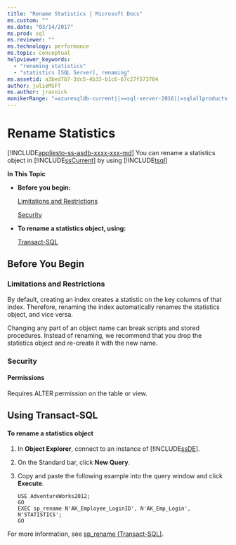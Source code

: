 ```yaml
---
title: "Rename Statistics | Microsoft Docs"
ms.custom: ""
ms.date: "03/14/2017"
ms.prod: sql
ms.reviewer: ""
ms.technology: performance
ms.topic: conceptual
helpviewer_keywords: 
  - "renaming statistics"
  - "statistics [SQL Server], renaming"
ms.assetid: a3bed7b7-3dc5-4b33-b1c6-67c27f573764
author: julieMSFT
ms.author: jrasnick
monikerRange: "=azuresqldb-current||>=sql-server-2016||=sqlallproducts-allversions||>=sql-server-linux-2017||=azuresqldb-mi-current"
---
```

# Rename Statistics
[!INCLUDE[appliesto-ss-asdb-xxxx-xxx-md](../../includes/appliesto-ss-asdb-xxxx-xxx-md.md)]
  You can rename a statistics object in [!INCLUDE[ssCurrent](../../includes/sscurrent-md.md)] by using [!INCLUDE[tsql](../../includes/tsql-md.md)]  
  
 **In This Topic**  
  
-   **Before you begin:**  
  
     [Limitations and Restrictions](#Restrictions)  
  
     [Security](#Security)  
  
-   **To rename a statistics object, using:**  
  
     [Transact-SQL](#TsqlProcedure)  
  
##  <a name="BeforeYouBegin"></a> Before You Begin  
  
###  <a name="Restrictions"></a> Limitations and Restrictions  
 By default, creating an index creates a statistic on the key columns of that index. Therefore, renaming the index automatically renames the statistics object, and vice versa.  
  
 Changing any part of an object name can break scripts and stored procedures. Instead of renaming, we recommend that you drop the statistics object and re-create it with the new name.  
  
###  <a name="Security"></a> Security  
  
####  <a name="Permissions"></a> Permissions  
 Requires ALTER permission on the table or view.  
  
##  <a name="TsqlProcedure"></a> Using Transact-SQL  
  
#### To rename a statistics object  
  
1.  In **Object Explorer**, connect to an instance of [!INCLUDE[ssDE](../../includes/ssde-md.md)].  
  
2.  On the Standard bar, click **New Query**.  
  
3.  Copy and paste the following example into the query window and click **Execute**.  
  
    ```  
    USE AdventureWorks2012;  
    GO  
    EXEC sp_rename N'AK_Employee_LoginID', N'AK_Emp_Login', N'STATISTICS';   
    GO  
    ```  
  
 For more information, see [sp_rename &#40;Transact-SQL&#41;](../../relational-databases/system-stored-procedures/sp-rename-transact-sql.md).  
  
  
